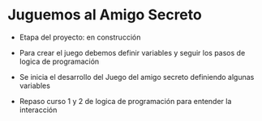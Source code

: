 <h1>Juguemos al Amigo Secreto</h1>

- Etapa del proyecto: en construcción

- Para crear el juego debemos definir variables y seguir los pasos de logica de programación

- Se inicia el desarrollo del Juego del amigo secreto definiendo algunas variables

- Repaso curso 1 y 2 de logica de programación para entender la interacción
